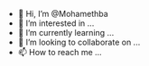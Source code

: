 - 👋 Hi, I’m @Mohamethba
- 👀 I’m interested in ...
- 🌱 I’m currently learning ...
- 💞️ I’m looking to collaborate on ...
- 📫 How to reach me ...

<!---
Mohamethba/Mohamethba is a ✨ special ✨ repository because its `README.md` (this file) appears on your GitHub profile.
You can click the Preview link to take a look at your changes.
--->
